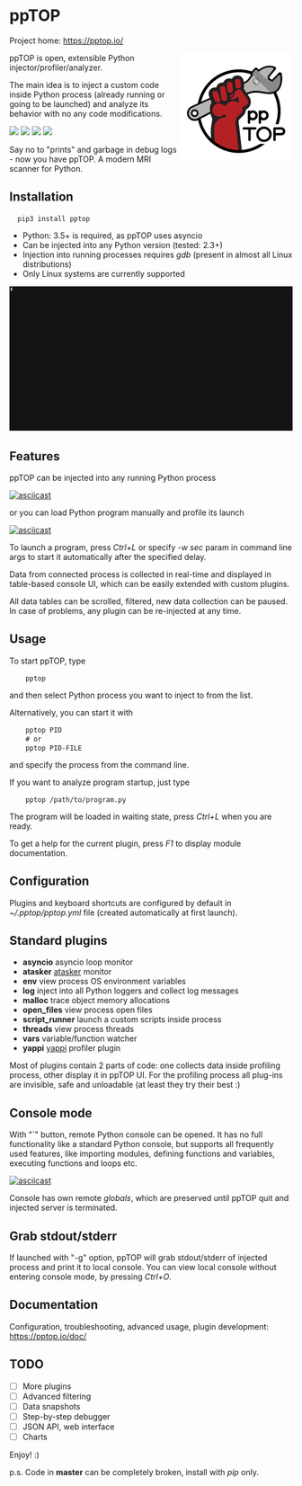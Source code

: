 # ppTOP

Project home: https://pptop.io/

<img src="https://github.com/alttch/pptop/blob/master/media/logo.png?raw=true" align="right" width="200" /> ppTOP is open, extensible Python injector/profiler/analyzer.

The main idea is to inject a custom code inside Python process (already running
or going to be launched) and analyze its behavior with no any code
modifications.

<img src="https://img.shields.io/pypi/v/pptop.svg" /> <img src="https://img.shields.io/badge/license-MIT-green" /> <img src="https://img.shields.io/badge/python-3.5%20%7C%203.6%20%7C%203.7-blue.svg" /> <img src="https://img.shields.io/badge/-beta-orange.svg" />

Say no to "prints" and garbage in debug logs - now you have ppTOP. A modern MRI
scanner for Python.

## Installation

```
  pip3 install pptop
```

* Python: 3.5+ is required, as ppTOP uses asyncio
* Can be injected into any Python version (tested: 2.3+)
* Injection into running processes requires *gdb* (present in almost
  all Linux distributions)
* Only Linux systems are currently supported

<img src="https://github.com/alttch/pptop/blob/master/media/demo.gif?raw=true" width="750" />

## Features

ppTOP can be injected into any running Python process

[![asciicast](https://asciinema.org/a/265309.svg)](https://asciinema.org/a/265309)

or you can load Python program manually and profile its launch

[![asciicast](https://asciinema.org/a/265310.svg)](https://asciinema.org/a/265310)

To launch a program, press *Ctrl+L* or specify *-w sec* param in command line
args to start it automatically after the specified delay.

Data from connected process is collected in real-time and displayed in
table-based console UI, which can be easily extended with custom plugins.

All data tables can be scrolled, filtered, new data collection can be paused.
In case of problems, any plugin can be re-injected at any time.

## Usage

To start ppTOP, type

```shell
    pptop
```

and then select Python process you want to inject to from the list.

Alternatively, you can start it with

```shell
    pptop PID
    # or
    pptop PID-FILE
```

and specify the process from the command line.

If you want to analyze program startup, just type

```shell
    pptop /path/to/program.py
```

The program will be loaded in waiting state, press *Ctrl+L* when you are ready.

To get a help for the current plugin, press *F1* to display module
documentation.

## Configuration

Plugins and keyboard shortcuts are configured by default in
*~/.pptop/pptop.yml* file (created automatically at first launch).

## Standard plugins

* **asyncio** asyncio loop monitor
* **atasker** [atasker](https://github.com/alttch/atasker) monitor
* **env** view process OS environment variables
* **log** inject into all Python loggers and collect log messages
* **malloc** trace object memory allocations
* **open_files** view process open files
* **script_runner** launch a custom scripts inside process
* **threads** view process threads
* **vars** variable/function watcher
* **yappi** [yappi](https://github.com/sumerc/yappi) profiler plugin

Most of plugins contain 2 parts of code: one collects data inside profiling
process, other display it in ppTOP UI. For the profiling process all plug-ins
are invisible, safe and unloadable (at least they try their best :)

## Console mode

With "`" button, remote Python console can be opened. It has no full
functionality like a standard Python console, but supports all frequently used
features, like importing modules, defining functions and variables,
executing functions and loops etc.

[![asciicast](https://asciinema.org/a/265307.svg)](https://asciinema.org/a/265307)

Console has own remote *globals*, which are preserved until ppTOP quit and
injected server is terminated.

## Grab stdout/stderr

If launched with "-g" option, ppTOP will grab stdout/stderr of injected process
and print it to local console. You can view local console without entering
console mode, by pressing *Ctrl+O*.

## Documentation

Configuration, troubleshooting, advanced usage, plugin development:
https://pptop.io/doc/

## TODO

* [ ] More plugins
* [ ] Advanced filtering
* [ ] Data snapshots
* [ ] Step-by-step debugger
* [ ] JSON API, web interface
* [ ] Charts

Enjoy! :)

p.s. Code in **master** can be completely broken, install with *pip* only.
